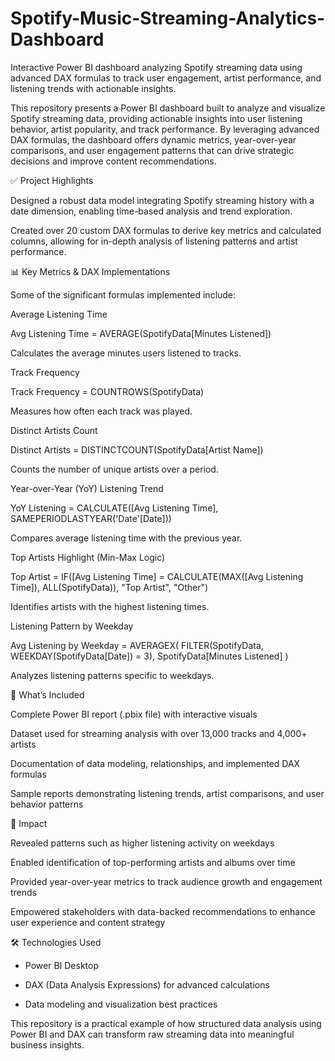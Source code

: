 # Spotify-Music-Streaming-Analytics-Dashboard
Interactive Power BI dashboard analyzing Spotify streaming data using advanced DAX formulas to track user engagement, artist performance, and listening trends with actionable insights.

This repository presents a Power BI dashboard built to analyze and visualize Spotify streaming data, providing actionable insights into user listening behavior, artist popularity, and track performance. By leveraging advanced DAX formulas, the dashboard offers dynamic metrics, year-over-year comparisons, and user engagement patterns that can drive strategic decisions and improve content recommendations.

✅ Project Highlights

Designed a robust data model integrating Spotify streaming history with a date dimension, enabling time-based analysis and trend exploration.

Created over 20 custom DAX formulas to derive key metrics and calculated columns, allowing for in-depth analysis of listening patterns and artist performance.

📊 Key Metrics & DAX Implementations

Some of the significant formulas implemented include:

Average Listening Time

Avg Listening Time = AVERAGE(SpotifyData[Minutes Listened])


Calculates the average minutes users listened to tracks.

Track Frequency

Track Frequency = COUNTROWS(SpotifyData)


Measures how often each track was played.

Distinct Artists Count

Distinct Artists = DISTINCTCOUNT(SpotifyData[Artist Name])


Counts the number of unique artists over a period.

Year-over-Year (YoY) Listening Trend

YoY Listening = 
CALCULATE([Avg Listening Time], 
  SAMEPERIODLASTYEAR('Date'[Date]))


Compares average listening time with the previous year.

Top Artists Highlight (Min-Max Logic)

Top Artist = 
IF([Avg Listening Time] = CALCULATE(MAX([Avg Listening Time]), ALL(SpotifyData)), "Top Artist", "Other")


Identifies artists with the highest listening times.

Listening Pattern by Weekday

Avg Listening by Weekday = 
AVERAGEX(
  FILTER(SpotifyData, WEEKDAY(SpotifyData[Date]) = 3),
  SpotifyData[Minutes Listened]
)


Analyzes listening patterns specific to weekdays.

📂 What’s Included

Complete Power BI report (.pbix file) with interactive visuals

Dataset used for streaming analysis with over 13,000 tracks and 4,000+ artists

Documentation of data modeling, relationships, and implemented DAX formulas

Sample reports demonstrating listening trends, artist comparisons, and user behavior patterns

🚀 Impact

Revealed patterns such as higher listening activity on weekdays

Enabled identification of top-performing artists and albums over time

Provided year-over-year metrics to track audience growth and engagement trends

Empowered stakeholders with data-backed recommendations to enhance user experience and content strategy

🛠 Technologies Used

* Power BI Desktop

* DAX (Data Analysis Expressions) for advanced calculations

* Data modeling and visualization best practices

This repository is a practical example of how structured data analysis using Power BI and DAX can transform raw streaming data into meaningful business insights.
